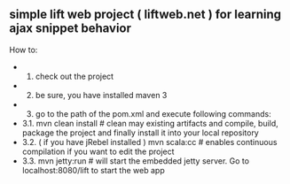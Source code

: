 ## simple lift web project ( liftweb.net ) for learning ajax snippet behavior

How to:
- 1. check out the project
- 2. be sure, you have installed maven 3
- 3. go to the path of the pom.xml and execute following commands:
- 3.1. mvn clean install # clean may existing artifacts and compile, build, package the project and finally install it into your local repository
- 3.2. ( if you have jRebel installed ) mvn scala:cc # enables continuous compilation if you want to edit the project
- 3.3. mvn jetty:run # will start the embedded jetty server. Go to localhost:8080/lift to start the web app
